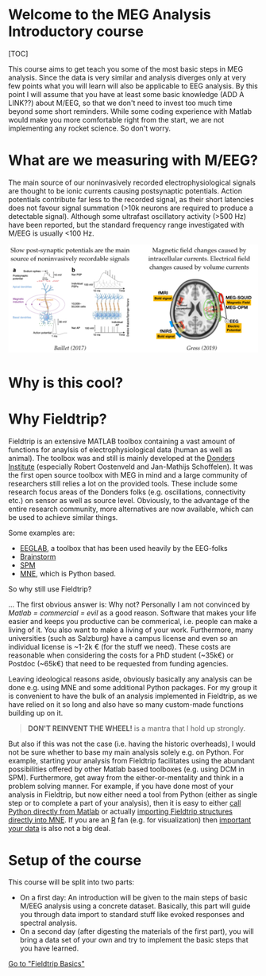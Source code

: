 # Welcome to the MEG Analysis Introductory course

[TOC]

This course aims to get teach you some of the most basic steps in MEG analysis. Since the data is very similar and analysis diverges only at very few points what you will learn will also be applicable to EEG analysis. By this point I will assume that you have at least some basic knowledge (ADD A LINK??) about M/EEG, so that we don't need to invest too much time beyond some short reminders. While some coding experience with Matlab would make you more comfortable right from the start, we are not implementing any rocket science. So don't worry.



# What are we measuring with M/EEG?

The main source of our noninvasively recorded electrophysiological signals are thought to be ionic currents causing postsynaptic potentials. Action potentials contribute far less to the recorded signal, as their short latencies does not favour signal summation (>10k neurons are required to produce a detectable signal). Although some ultrafast oscillatory activity (>500 Hz) have been reported, but the standard frequency range investigated with M/EEG is usually <100 Hz. 

![MEG and EEG](./images/MEG_EEG_signals.jpg)



# Why is this cool?





# Why Fieldtrip?

Fieldtrip is an extensive MATLAB toolbox containing a vast amount of functions for anaylsis of electrophysiological data (human as well as animal). The toolbox was and still is mainly developed at the [Donders Institute](https://www.ru.nl/donders/) (especially Robert Oostenveld and Jan-Mathijs Schoffelen). It was the first open source toolbox with MEG in mind and a large community of researchers still relies a lot on the provided tools. These include some research focus areas of the Donders folks (e.g. oscillations, connectivity etc.) on sensor as well as source level. Obviously, to the advantage of the entire research community, more alternatives are now available, which can be used to achieve similar things. 

Some examples are:

- [EEGLAB](https://sccn.ucsd.edu/eeglab/index.php), a toolbox that has been used heavily by the EEG-folks
- [Brainstorm](https://neuroimage.usc.edu/brainstorm/Introduction)
- [SPM](https://www.fil.ion.ucl.ac.uk/spm/)
- [MNE](https://mne.tools/stable/index.html), which is Python based.

So why still use Fieldtrip? 

... The first obvious answer is: Why not? Personally I am not convinced by _Matlab = commercial = evil_ as a good reason. Software that makes your life easier and keeps you productive can be commerical, i.e. people can make a living of it. You also want to make a living of your work. Furthermore, many universities (such as Salzburg) have a campus license and even so an individual license is ~1-2k € (for the stuff we need). These costs are reasonable when considering the costs for a PhD student (~35k€) or Postdoc (~65k€) that need to be requested from funding agencies.

Leaving ideological reasons aside, obviously basically any analysis can be done e.g. using MNE and some additional Python packages. For my group it is convenient to have the bulk of an analysis implemented in Fieldtrip, as we have relied on it so long and also have so many custom-made functions building up on it. 

> __DON'T REINVENT THE WHEEL!__ is a mantra that I hold up strongly. 

But also if this was not the case (i.e. having the historic overheads), I would not be sure whether to base my main analysis solely e.g. on Python. For example, starting your analysis from Fieldtrip  facilitates using the abundant possibilities offered by other Matlab based toolboxes (e.g. using DCM in SPM). Furthermore, get away from the either-or-mentality and think in a problem solving manner. For example, if you have done most of your analysis in Fieldtrip, but now either need a tool from Python (either as single step or to complete a part of your analysis), then it is easy to either [call Python directly from Matlab](https://www.mathworks.com/help/matlab/call-python-libraries.html) or actually [importing Fieldtrip structures directly into MNE](https://mne.tools/stable/auto_tutorials/io/plot_10_reading_meg_data.html#fieldtrip-meg-eeg-data-mat). If you are an [R](https://www.r-project.org) fan (e.g. for visualization) then [important your data](https://cran.r-project.org/web/packages/R.matlab/index.html) is also not a big deal.

# Setup of the course

This course will be split into two parts:

- On a first day: An introduction will be given to the main steps of basic M/EEG analysis using a concrete dataset. Basically, this part will guide you through data import to standard stuff like evoked responses and spectral analysis.
- On a second day (after digesting the materials of the first part), you will bring a data set of your own and try to implement the basic steps that you have learned.





[Go to "Fieldtrip Basics"](https://github.com/nathanweisz/DK-MEG-Basics2020/blob/master/01_Fieldtrip_Basics.md)



